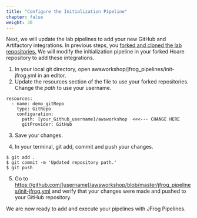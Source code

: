 ```yaml
---
title: "Configure the Initialization Pipeline"
chapter: false
weight: 30
---
```


Next, we will update the lab pipelines to add your new GitHub and Artifactory integrations. In previous steps, you [forked and cloned the lab repositories.](70_jfrog_devops_hands-on_lab/1_fork_workshop_repos.html) We will modify the initialization pipeline in your forked Hoare repository to add these integrations.

1. In your local git directory, open awsworkshop/jfrog_pipelines/init-jfrog.yml in an editor.
2. Update the resources section of the file to use your forked repositories. Change the _path_ to use your username.

```
resources:  
  - name: demo_gitRepo  
    type: GitRepo  
    configuration:  
      path: [your_Github_username]/awsworkshop  <<<--- CHANGE HERE
      gitProvider: GitHub  
```

3. Save your changes.

4. In your terminal, git add, commit and push your changes.

```
$ git add .
$ git commit -m 'Updated repository path.'
$ git push
```
5. Go to https://github.com/[username]/awsworkshop/blob/master/jfrog_pipelines/init-jfrog.yml and verify that your changes were made and pushed to your GitHub repository.

We are now ready to add and execute your pipelines with JFrog Pipelines.